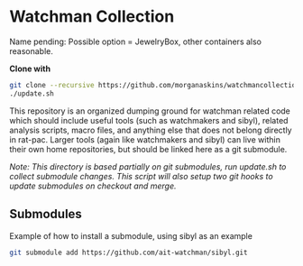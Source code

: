 Watchman Collection
===================
Name pending: Possible option = JewelryBox, other containers also reasonable.

**Clone with**
```bash
git clone --recursive https://github.com/morganaskins/watchmancollection.git
./update.sh
```

This repository is an organized dumping ground for watchman related code which
should include useful tools (such as watchmakers and sibyl), related analysis
scripts, macro files, and anything else that does not belong directly in
rat-pac. Larger tools (again like watchmakers and sibyl) can live within their
own home repositories, but should be linked here as a git submodule.

_Note: This directory is based partially on git submodules, run update.sh to
collect submodule changes. This script will also setup two git hooks to update
submodules on checkout and merge._

Submodules
----------
Example of how to install a submodule, using sibyl as an example
```bash
git submodule add https://github.com/ait-watchman/sibyl.git
```

